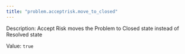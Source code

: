 ```yaml
---
title: "problem.acceptrisk.move_to_closed"
---
```


Description: Accept Risk moves the Problem to Closed state instead of Resolved state

Value: `true`